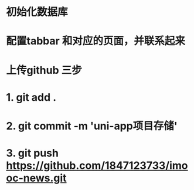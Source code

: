 # 初始化数据库


# 配置tabbar 和对应的页面，并联系起来

# 上传github 三步
#  1. git add .
#  2. git commit -m 'uni-app项目存储'
#  3. git push https://github.com/1847123733/imooc-news.git
